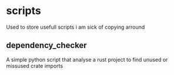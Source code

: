# scripts
Used to store usefull scripts i am sick of copying arround

## dependency_checker
A simple python script that analyse a rust project to find unused or missused crate imports
